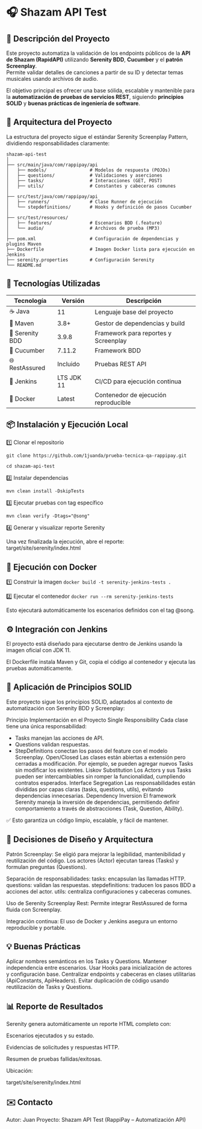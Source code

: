 
# 🎧 Shazam API Test 

## 🧩 Descripción del Proyecto

Este proyecto automatiza la validación de los endpoints públicos de la **API de Shazam (RapidAPI)** utilizando **Serenity BDD**, **Cucumber** y el **patrón Screenplay**.  
Permite validar detalles de canciones a partir de su ID y detectar temas musicales usando archivos de audio.

El objetivo principal es ofrecer una base sólida, escalable y mantenible para la **automatización de pruebas de servicios REST**, siguiendo **principios SOLID** y **buenas prácticas de ingeniería de software**.


## 🧱 Arquitectura del Proyecto

La estructura del proyecto sigue el estándar Serenity Screenplay Pattern, dividiendo responsabilidades claramente:

```
shazam-api-test
│
├── src/main/java/com/rappipay/api
│   ├── models/                # Modelos de respuesta (POJOs)
│   ├── questions/             # Validaciones y aserciones
│   ├── tasks/                 # Interacciones (GET, POST)
│   ├── utils/                 # Constantes y cabeceras comunes
│
├── src/test/java/com/rappipay/api
│   ├── runners/               # Clase Runner de ejecución
│   └── stepdefinitions/       # Hooks y definición de pasos Cucumber
│
├── src/test/resources/
│   ├── features/              # Escenarios BDD (.feature)
│   └── audio/                 # Archivos de prueba (MP3)
│
├── pom.xml                    # Configuración de dependencias y plugins Maven
├── Dockerfile                 # Imagen Docker lista para ejecución en Jenkins
├── serenity.properties        # Configuración Serenity
└── README.md
```



## 🚀 Tecnologías Utilizadas

| Tecnología | Versión | Descripción |
|-------------|----------|-------------|
| ☕ Java | 11 | Lenguaje base del proyecto |
| 🧩 Maven | 3.8+ | Gestor de dependencias y build |
| 🧠 Serenity BDD | 3.9.8 | Framework para reportes y Screenplay |
| 🥒 Cucumber | 7.11.2 | Framework BDD |
| 🌐 RestAssured | Incluido | Pruebas REST API |
| 🧱 Jenkins | LTS JDK 11 | CI/CD para ejecución continua |
| 🐳 Docker | Latest | Contenedor de ejecución reproducible |




## 📦 Instalación y Ejecución Local
1️⃣ Clonar el repositorio

```git clone https://github.com/1juanda/prueba-tecnica-qa-rappipay.git```

```cd shazam-api-test```

2️⃣ Instalar dependencias

```mvn clean install -DskipTests```

3️⃣ Ejecutar pruebas con tag específico

```mvn clean verify -Dtags="@song"```


4️⃣ Generar y visualizar reporte Serenity

Una vez finalizada la ejecución, abre el reporte:
target/site/serenity/index.html


## 🐳 Ejecución con Docker

1️⃣ Construir la imagen
```docker build -t serenity-jenkins-tests .```

2️⃣ Ejecutar el contenedor
```docker run --rm serenity-jenkins-tests```

Esto ejecutará automáticamente los escenarios definidos con el tag @song.

## ⚙️ Integración con Jenkins

El proyecto está diseñado para ejecutarse dentro de Jenkins usando la imagen oficial con JDK 11.

El Dockerfile instala Maven y Git, copia el código al contenedor y ejecuta las pruebas automáticamente.

## 🧠 Aplicación de Principios SOLID

Este proyecto sigue los principios SOLID, adaptados al contexto de automatización con Serenity BDD y Screenplay:

Principio	Implementación en el Proyecto
Single Responsibility	Cada clase tiene una única responsabilidad:
- Tasks manejan las acciones de API.
- Questions validan respuestas.
- StepDefinitions conectan los pasos del feature con el modelo Screenplay.
Open/Closed	Las clases están abiertas a extensión pero cerradas a modificación. Por ejemplo, se pueden agregar nuevos Tasks sin modificar los existentes.
Liskov Substitution	Los Actors y sus Tasks pueden ser intercambiables sin romper la funcionalidad, cumpliendo contratos esperados.
Interface Segregation	Las responsabilidades están divididas por capas claras (tasks, questions, utils), evitando dependencias innecesarias.
Dependency Inversion	El framework Serenity maneja la inversión de dependencias, permitiendo definir comportamiento a través de abstracciones (Task, Question, Ability).

✅ Esto garantiza un código limpio, escalable, y fácil de mantener.


## 🧠 Decisiones de Diseño y Arquitectura

Patrón Screenplay:
Se eligió para mejorar la legibilidad, mantenibilidad y reutilización del código.
Los actores (Actor) ejecutan tareas (Tasks) y formulan preguntas (Questions).

Separación de responsabilidades:
tasks: encapsulan las llamadas HTTP.
questions: validan las respuestas.
stepdefinitions: traducen los pasos BDD a acciones del actor.
utils: centraliza configuraciones y cabeceras comunes.

Uso de Serenity Screenplay Rest:
Permite integrar RestAssured de forma fluida con Screenplay.

Integración continua:
El uso de Docker y Jenkins asegura un entorno reproducible y portable.

## 💡 Buenas Prácticas

Aplicar nombres semánticos en los Tasks y Questions.
Mantener independencia entre escenarios.
Usar Hooks para inicialización de actores y configuración base.
Centralizar endpoints y cabeceras en clases utilitarias (ApiConstants, ApiHeaders).
Evitar duplicación de código usando reutilización de Tasks y Questions.

## 📊 Reporte de Resultados

Serenity genera automáticamente un reporte HTML completo con:

Escenarios ejecutados y su estado.

Evidencias de solicitudes y respuestas HTTP.

Resumen de pruebas fallidas/exitosas.

Ubicación:

target/site/serenity/index.html

## ✉️ Contacto
Autor: Juan
Proyecto: Shazam API Test (RappiPay – Automatización API)